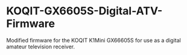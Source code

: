 # KOQIT-GX6605S-Digital-ATV-Firmware
Modified firmware for the KOQIT K1Mini GX66605S for use as a digital amateur television receiver.
